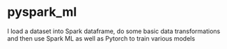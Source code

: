 # pyspark_ml
I load a dataset into Spark dataframe, do some basic data transformations and then use Spark ML as well as Pytorch to train various models
